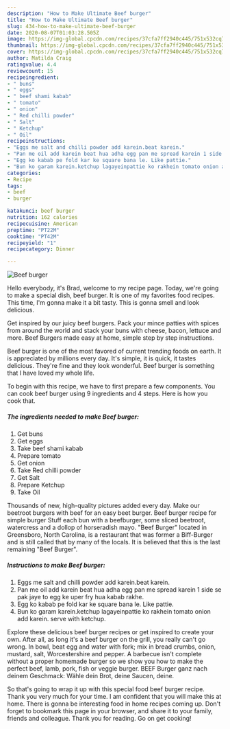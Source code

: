 ```yaml
---
description: "How to Make Ultimate Beef burger"
title: "How to Make Ultimate Beef burger"
slug: 434-how-to-make-ultimate-beef-burger
date: 2020-08-07T01:03:28.505Z
image: https://img-global.cpcdn.com/recipes/37cfa7ff2940c445/751x532cq70/beef-burger-recipe-main-photo.jpg
thumbnail: https://img-global.cpcdn.com/recipes/37cfa7ff2940c445/751x532cq70/beef-burger-recipe-main-photo.jpg
cover: https://img-global.cpcdn.com/recipes/37cfa7ff2940c445/751x532cq70/beef-burger-recipe-main-photo.jpg
author: Matilda Craig
ratingvalue: 4.4
reviewcount: 15
recipeingredient:
- " buns"
- " eggs"
- " beef shami kabab"
- " tomato"
- " onion"
- " Red chilli powder"
- " Salt"
- " Ketchup"
- " Oil"
recipeinstructions:
- "Eggs me salt and chilli powder add karein.beat karein."
- "Pan me oil add karein beat hua adha egg pan me spread karein 1 side se pak jaye to egg ke uper fry hua kabab rakhe."
- "Egg ko kabab pe fold kar ke square bana le. Like pattie."
- "Bun ko garam karein.ketchup lagayeinpattie ko rakhein tomato onion add karein. serve with ketchup."
categories:
- Recipe
tags:
- beef
- burger

katakunci: beef burger 
nutrition: 162 calories
recipecuisine: American
preptime: "PT22M"
cooktime: "PT42M"
recipeyield: "1"
recipecategory: Dinner

---
```



![Beef burger](https://img-global.cpcdn.com/recipes/37cfa7ff2940c445/751x532cq70/beef-burger-recipe-main-photo.jpg)

Hello everybody, it's Brad, welcome to my recipe page. Today, we're going to make a special dish, beef burger. It is one of my favorites food recipes. This time, I'm gonna make it a bit tasty. This is gonna smell and look delicious.

Get inspired by our juicy beef burgers. Pack your mince patties with spices from around the world and stack your buns with cheese, bacon, lettuce and more. Beef Burgers made easy at home, simple step by step instructions.

Beef burger is one of the most favored of current trending foods on earth. It is appreciated by millions every day. It's simple, it is quick, it tastes delicious. They're fine and they look wonderful. Beef burger is something that I have loved my whole life.


To begin with this recipe, we have to first prepare a few components. You can cook beef burger using 9 ingredients and 4 steps. Here is how you cook that.

<!--inarticleads1-->

##### The ingredients needed to make Beef burger:

1. Get  buns
1. Get  eggs
1. Take  beef shami kabab
1. Prepare  tomato
1. Get  onion
1. Take  Red chilli powder
1. Get  Salt
1. Prepare  Ketchup
1. Take  Oil


Thousands of new, high-quality pictures added every day. Make our beetroot burgers with beef for an easy beet burger. Beef burger recipe for simple burger Stuff each bun with a beefburger, some sliced beetroot, watercress and a dollop of horseradish mayo. &#34;Beef Burger&#34; located in Greensboro, North Carolina, is a restaurant that was former a Biff-Burger and is still called that by many of the locals. It is believed that this is the last remaining &#34;Beef Burger&#34;. 

<!--inarticleads2-->

##### Instructions to make Beef burger:

1. Eggs me salt and chilli powder add karein.beat karein.
1. Pan me oil add karein beat hua adha egg pan me spread karein 1 side se pak jaye to egg ke uper fry hua kabab rakhe.
1. Egg ko kabab pe fold kar ke square bana le. Like pattie.
1. Bun ko garam karein.ketchup lagayeinpattie ko rakhein tomato onion add karein. serve with ketchup.


Explore these delicious beef burger recipes or get inspired to create your own. After all, as long it&#39;s a beef burger on the grill, you really can&#39;t go wrong. In bowl, beat egg and water with fork; mix in bread crumbs, onion, mustard, salt, Worcestershire and pepper. A barbecue isn&#39;t complete without a proper homemade burger so we show you how to make the perfect beef, lamb, pork, fish or veggie burger. BEEF Burger ganz nach deinem Geschmack: Wähle dein Brot, deine Saucen, deine. 

So that's going to wrap it up with this special food beef burger recipe. Thank you very much for your time. I am confident that you will make this at home. There is gonna be interesting food in home recipes coming up. Don't forget to bookmark this page in your browser, and share it to your family, friends and colleague. Thank you for reading. Go on get cooking!
